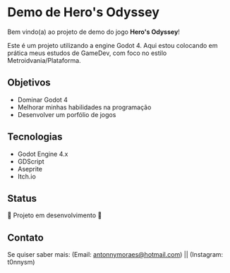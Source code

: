 # Demo de Hero's Odyssey

Bem vindo(a) ao projeto de demo do jogo **Hero's Odyssey**!

Este é um projeto utilizando a engine Godot 4. Aqui estou colocando em prática meus estudos de GameDev, com foco no estilo Metroidvania/Plataforma.

## Objetivos
- Dominar Godot 4
- Melhorar minhas habilidades na programação
- Desenvolver um porfólio de jogos

## Tecnologias
- Godot Engine 4.x
- GDScript
- Aseprite
- Itch.io

## Status
🚧 Projeto em desenvolvimento 🚧

## Contato
Se quiser saber mais: (Email: antonnymoraes@hotmail.com) || (Instagram: t0nnysm)
